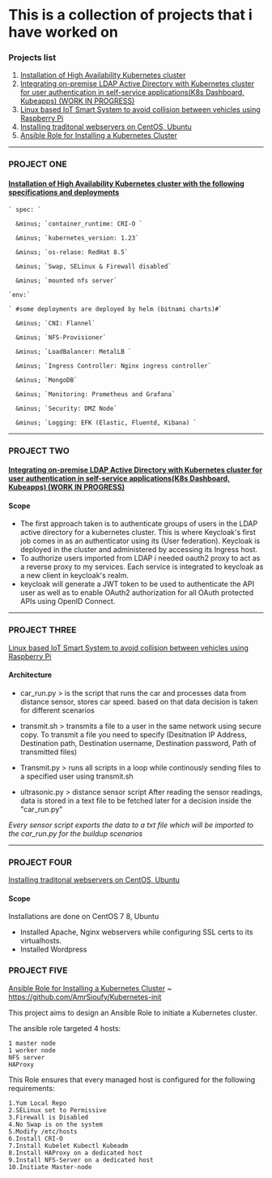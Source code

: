 # This is a collection of projects that i have worked on

### Projects list
1. [Installation of High Availability Kubernetes cluster](https://github.com/AmrSioufy/Projects/blob/main/HA-Kubernetes-Installation)
2. [Integrating on-premise LDAP Active Directory with Kubernetes cluster for user authentication in self-service applications(K8s Dashboard, Kubeapps) (WORK IN PROGRESS) ](https://github.com/AmrSioufy/Projects/blob/main/K8s%20LDAP%20integration%20using%20keycloak)
3. [Linux based IoT Smart System to avoid collision between vehicles using Raspberry Pi](https://github.com/AmrSioufy/Raspberry-Pi)
4. [Installing traditonal webservers on CentOS, Ubuntu ](https://github.com/AmrSioufy/Projects/blob/main/Web_Servers_on_different_distros)
5. [Ansible Role for Installing a Kubernetes Cluster](https://github.com/AmrSioufy/Kubernetes-init)
----------------------------------------------------------------------------------------------------------------------------------------------------------------------

### PROJECT ONE 
#### [Installation of High Availability Kubernetes cluster with the following specifications and deployments](https://github.com/AmrSioufy/Projects/blob/main/HA-Kubernetes-Installation) 
```
` spec: `

  &minus; `container_runtime: CRI-O `
  
  &minus; `kubernetes_version: 1.23`
  
  &minus; `os-relase: RedHat 8.5`
  
  &minus; `Swap, SELinux & Firewall disabled`
  
  &minus; `mounted nfs server`

`env:`

` #some deployments are deployed by helm (bitnami charts)#`

  &minus; `CNI: Flannel` 
  
  &minus; `NFS-Provisioner`
  
  &minus; `LoadBalancer: MetalLB `
  
  &minus; `Ingress Controller: Nginx ingress controller`
  
  &minus; `MongoDB`
  
  &minus; `Monitoring: Prometheus and Grafana`
  
  &minus; `Security: DMZ Node`
  
  &minus; `Logging: EFK (Elastic, Fluentd, Kibana) `
  ```
 ----------------------------------------------------------------------------------------------------------------------------------------------------------------------
 
### PROJECT TWO ###
#### [Integrating on-premise LDAP Active Directory with Kubernetes cluster for user authentication in self-service applications(K8s Dashboard, Kubeapps) (WORK IN PROGRESS) ](https://github.com/AmrSioufy/Projects/blob/main/K8s%20LDAP%20integration%20using%20keycloak) ####

#### Scope
- The first approach taken is to authenticate groups of users in the LDAP active directory for a kubernetes cluster. This is where Keycloak's first job comes in as an authenticator using its (User federation). Keycloak is deployed in the cluster and administered by accessing its Ingress host.
- To authorize users imported from LDAP i needed oauth2 proxy to act as a reverse proxy to my services. Each service is integrated to keycloak as a new client in keycloak's realm. 
- keycloak will generate a JWT token to be used to authenticate the API user as well as to enable OAuth2 authorization for all OAuth protected APIs using OpenID Connect.
----------------------------------------------------------------------------------------------------------------------------------------------------------------------
### PROJECT THREE ###
[Linux based IoT Smart System to avoid collision between vehicles using Raspberry Pi](https://github.com/AmrSioufy/Raspberry-Pi)
#### Architecture
- car_run.py > is the script that runs the car and processes data from distance sensor, stores car speed. based on that data decision is taken for different scenarios

- transmit.sh > transmits a file to a user in the same network using secure copy. 
To transmit a file you need to specify (Desitnation IP Address, Destination path, Destination username, Destination password, Path of transmitted files)

- Transmit.py > runs all scripts in a loop while continously sending files to a specified user using transmit.sh

- ultrasonic.py > distance sensor script
After reading the sensor readings, data is stored in a text file to be fetched later for a decision inside the "car_run.py"

*Every sensor script exports the data to a txt file which will be imported to the car_run.py for the buildup scenarios*

----------------------------------------------------------------------------------------------------------------------------------------------------------------------

### PROJECT FOUR ###
[Installing traditonal webservers on CentOS, Ubuntu ](https://github.com/AmrSioufy/Projects/blob/main/Web%20Servers%20on%20different%20distros)
#### Scope
Installations are done on CentOS 7 8, Ubuntu
- Installed Apache, Nginx webservers while configuring SSL certs to its virtualhosts.
- Installed Wordpress 


### PROJECT FIVE ###
[Ansible Role for Installing a Kubernetes Cluster](https://github.com/AmrSioufy/Kubernetes-init) ~ https://github.com/AmrSioufy/Kubernetes-init

This project aims to design an Ansible Role to initiate a Kubernetes cluster.

The ansible role targeted 4 hosts:
```
1 master node
1 worker node
NFS server
HAProxy
```
This Role ensures that every managed host is configured for the following requirements:
```
1.Yum Local Repo
2.SELinux set to Permissive
3.Firewall is Disabled
4.No Swap is on the system
5.Modify /etc/hosts
6.Install CRI-O
7.Install Kubelet Kubectl Kubeadm
8.Install HAProxy on a dedicated host
9.Install NFS-Server on a dedicated host
10.Initiate Master-node
```
